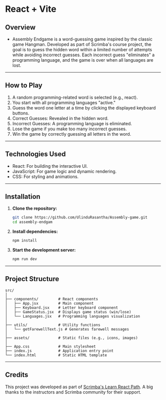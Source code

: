# React + Vite

## Overview
- Assembly Endgame is a word-guessing game inspired by the classic game Hangman. Developed as part of Scrimba's course project, the goal is to guess the hidden word within a limited number of attempts while avoiding incorrect guesses. Each incorrect guess "eliminates" a programming language, and the game is over when all languages are lost.
  
---
## How to Play
1. A random programming-related word is selected (e.g., react).
2. You start with all programming languages "active."
3. Guess the word one letter at a time by clicking the displayed keyboard buttons.
4. Correct Guesses: Revealed in the hidden word.
5. Incorrect Guesses: A programming language is eliminated.
6. Lose the game if you make too many incorrect guesses.
7. Win the game by correctly guessing all letters in the word.

---


## Technologies Used
- React: For building the interactive UI.
- JavaScript: For game logic and dynamic rendering.
- CSS: For styling and animations.

---

## Installation
1. **Clone the repository:**

   ```bash
   git clone https://github.com/UlinduRasantha/Assembly-game.git
   cd assembly-endgam

2.  **Install dependencies:**
    ```bash
    npm install

3. **Start the development server:**
     ```bash
    npm run dev
---
##  **Project Structure**
    src/
    │
    ├── components/         # React components
    │   ├── App.jsx         # Main component
    │   ├── Keyboard.jsx    # Letter keyboard component
    │   ├── GameStatus.jsx  # Displays game status (win/lose)
    │   └── Languages.jsx   # Programming languages visualization
    │
    ├── utils/              # Utility functions
    │   └── getFarewellText.js # Generates farewell messages
    │
    ├── assets/             # Static files (e.g., icons, images)
    │
    ├── App.css             # Main stylesheet
    ├── index.js            # Application entry point
    └── index.html          # Static HTML template

---

## Credits
This project was developed as part of <a href="https://scrimba.com/learn-react-c0e" target="_blank">Scrimba's Learn React Path</a>. A big thanks to the instructors and Scrimba community for their support.

